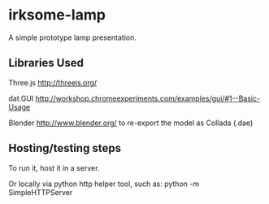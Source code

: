 # irksome-lamp
A simple prototype lamp presentation.

## Libraries Used
Three.js http://threejs.org/

dat.GUI http://workshop.chromeexperiments.com/examples/gui/#1--Basic-Usage

Blender http://www.blender.org/ to re-export the model as Collada (.dae)


## Hosting/testing steps

To run it, host it in a server.

Or locally via python http helper tool, such as: python -m SimpleHTTPServer
